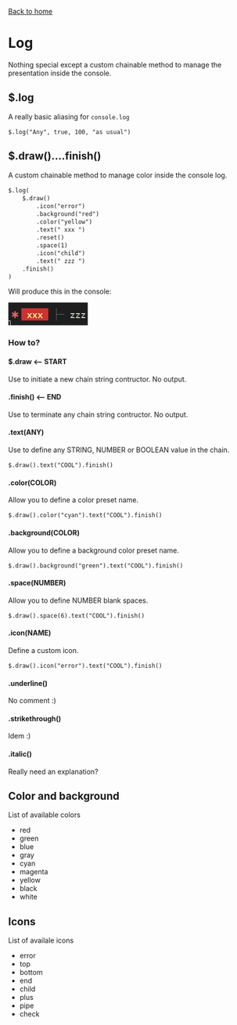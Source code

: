 [Back to home](../../README.md)

# Log
Nothing special except a custom chainable method to manage the presentation inside the console.

## $.log
A really basic aliasing for `console.log`

    $.log("Any", true, 100, "as usual")

## $.draw()....finish()
A custom chainable method to manage color inside the console log.

    $.log(
        $.draw()
            .icon("error")
            .background("red")
            .color("yellow")
            .text(" xxx ")
            .reset()
            .space(1)
            .icon("child")
            .text(" zzz ")
        .finish()
    )

Will produce this in the console:

![draw](../../docs/draw.jpg)

### How to?

#### $.draw <-- START
Use to initiate a new chain string contructor.
No output. 

#### .finish() <-- END
Use to terminate any chain string contructor. No output.

#### .text(ANY)
Use to define any STRING, NUMBER or BOOLEAN value in the chain.

    $.draw().text("COOL").finish()

#### .color(COLOR)
Allow you to define a color preset name.

    $.draw().color("cyan").text("COOL").finish()

#### .background(COLOR)
Allow you to define a background color preset name.

    $.draw().background("green").text("COOL").finish()

#### .space(NUMBER)
Allow you to define NUMBER blank spaces.

    $.draw().space(6).text("COOL").finish()

#### .icon(NAME)
Define a custom icon.

    $.draw().icon("error").text("COOL").finish()

#### .underline()
No comment :)

#### .strikethrough()
Idem :)

#### .italic()
Really need an explanation?

## Color and background
List of available colors

- red
- green
- blue
- gray
- cyan
- magenta
- yellow
- black
- white

## Icons
List of availale icons

- error
- top
- bottom
- end
- child
- plus
- pipe
- check
